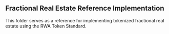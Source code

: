 ## Fractional Real Estate Reference Implementation

This folder serves as a reference for implementing tokenized fractional real estate using the RWA Token Standard.
